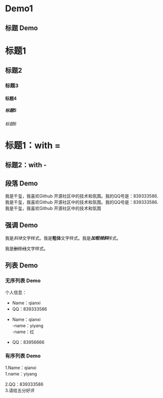 # Demo1

## 标题 Demo

# 标题1
## 标题2
### 标题3
#### 标题4
##### 标题5
###### 标题6

标题1：with =
===
标题2：with -
---



## 段落 Demo

我是千玺，我喜欢Github 开源社区中的技术和氛围。我的QQ号是：839333586.我是千玺，我喜欢Github 开源社区中的技术和氛围。我的QQ号是：839333586.我是千玺，我喜欢Github 开源社区中的技术和氛围


## 强调 Demo

我是*斜体*文字样式。我是**粗体**文字样式。我是***加粗倾斜***样式。 

我是~~删除线~~文字样式。

## 列表 Demo

### 无序列表 Demo
个人信息：
* Name：qianxi
* QQ：839333586

- Name：qianxi  
  -name：yiyang  
    -name：红
  
- QQ：83956666


### 有序列表 Demo
1.Name：qianxi  
    1.name：yiyang
  
2.QQ：839333586  
3.请给五分好评
